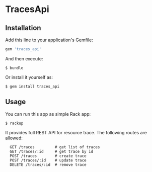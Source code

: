 # TracesApi

## Installation

Add this line to your application's Gemfile:

```ruby
gem 'traces_api'
```

And then execute:

    $ bundle

Or install it yourself as:

    $ gem install traces_api

## Usage

You can run this app as simple Rack app:

    $ rackup

It provides full REST API for resource trace. The following routes are allowed:

```
  GET /traces         # get list of traces
  GET /traces/:id     # get trace by id
  POST /traces        # create trace
  POST /traces/:id    # update trace
  DELETE /traces/:id  # remove trace
```
